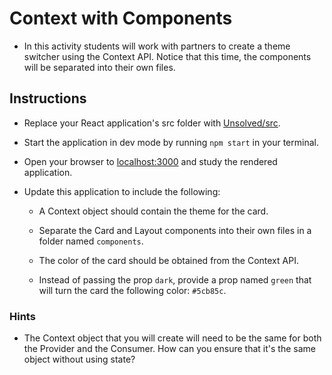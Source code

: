 # Context with Components

* In this activity students will work with partners to create a theme switcher using the Context API. Notice that this time, the components will be separated into their own files.

## Instructions

* Replace your React application's src folder with [Unsolved/src](Unsolved/src).

* Start the application in dev mode by running `npm start` in your terminal.

* Open your browser to [localhost:3000](http://localhost:3000) and study the rendered application.

* Update this application to include the following:

  * A Context object should contain the theme for the card.

  * Separate the Card and Layout components into their own files in a folder named `components`.

  * The color of the card should be obtained from the Context API.

  * Instead of passing the prop `dark`, provide a prop named `green` that will turn the card the following color: `#5cb85c`.

### Hints

* The Context object that you will create will need to be the same for both the Provider and the Consumer. How can you ensure that it's the same object without using state?
 
